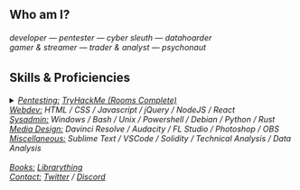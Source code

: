 <section align="left">
    <h2>Who am I?</h2>
    <h6>
        developer ― pentester ― cyber sleuth ― datahoarder<br>
        gamer & streamer ― trader & analyst ― psychonaut<br>
    </h6>
    <h2>Skills & Proficiencies</h2>
    <h6>
        <details style="display:inline">
            <summary><ins>Pentesting:</ins> <a href="https://tryhackme.com/p/viralhysteria">TryHackMe (Rooms Complete)</a></summary>
            <ins>Frameworks:</ins> armitage / autopsy / brim / burpsuite / chisel / covenant / eztools / gophish / impacket / kape / kibana / metasploit / osquery / owasp / redline / remnux / responder / sherlock / sysinternals suite / volatility / velociraptor / zeek<br><br>
            <ins>Commandline:</ins> capa / ffuf / gobuster / hashid / hydra / john / linpeas / mimikatz / nmap / sherlock / sublist3r
        </details>
        <ins>Webdev:</ins> HTML / CSS / Javascript / jQuery / NodeJS / React<br>
        <ins>Sysadmin:</ins> Windows / Bash / Unix / Powershell / Debian / Python / Rust<br>
        <ins>Media Design:</ins> Davinci Resolve / Audacity / FL Studio / Photoshop / OBS<br>
        <ins>Miscellaneous:</ins> Sublime Text / VSCode / Solidity / Technical Analysis / Data Analysis<br><br>
        <ins>Books:</ins> <a href="https://www.librarything.com/catalog/viralhysteria">Librarything</a><br>
        <ins>Contact:</ins> <a href="https://twitter.com/viralhysteria">Twitter</a> / <a href="https://discordapp.com/users/653346377010642944">Discord</a>
    </h6>
</section><br>
